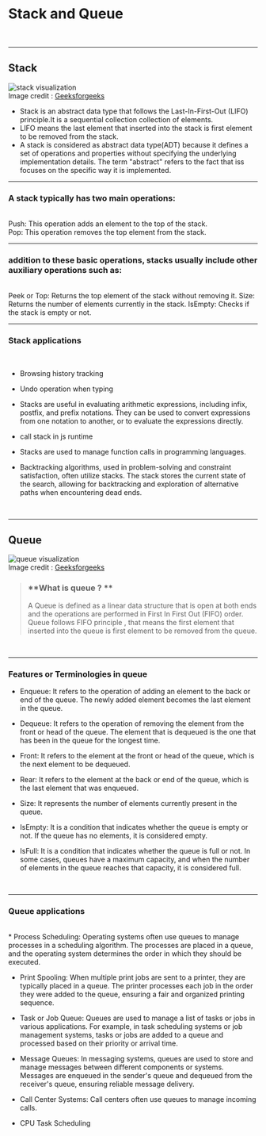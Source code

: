 # Stack and Queue #
<br>
<hr>

## Stack ##

![stack visualization](https://media.geeksforgeeks.org/wp-content/uploads/20230116192305/stack-768.png) <br>
Image credit : [Geeksforgeeks](https://www.geeksforgeeks.org/)
<br>
* Stack is an abstract data type that follows the Last-In-First-Out (LIFO) principle.It is a sequential collection collection of
  elements.
* LIFO means the last element that inserted into the stack is first element to be removed from the stack.
* A stack is considered as abstract data type(ADT) because it defines a set of operations and properties without specifying the
  underlying implementation details. The term "abstract" refers to the fact that iss focuses on the specific way it is implemented.

<hr>

### A stack typically has two main operations: ###
<br>
Push: This operation adds an element to the top of the stack.
 <br>
Pop: This operation removes the top element from the stack.

<hr>

### addition to these basic operations, stacks usually include other auxiliary operations such as: ###
<br>
Peek or Top: Returns the top element of the stack without removing it.
Size: Returns the number of elements currently in the stack.
IsEmpty: Checks if the stack is empty or not.

<hr>

### Stack applications ###
<br>

* Browsing history tracking

* Undo operation when typing 

* Stacks are useful in evaluating arithmetic expressions, including infix, postfix, and prefix notations. They can be used to convert expressions from one notation to another, or to evaluate the expressions directly. 

* call stack in js runtime

* Stacks are used to manage function calls in programming languages.

* Backtracking algorithms, used in problem-solving and constraint satisfaction, often utilize stacks. The stack stores the current state of the search, allowing for backtracking and exploration of alternative paths when encountering dead ends. 

<br>
<hr>

## Queue ##

![queue visualization](https://media.geeksforgeeks.org/wp-content/cdn-uploads/20221213113312/Queue-Data-Structures.png) <br>
Image credit : [Geeksforgeeks](https://www.geeksforgeeks.org/)
<br>
> ### **What is queue ? **
> A Queue is defined as a linear data structure that is open at both ends and the operations are performed in First In First Out (FIFO) order. Queue follows FIFO principle , that means the first element that inserted into the queue is first element to be removed from the queue.

<br>
<hr>

### Features or Terminologies in queue ###

* Enqueue: It refers to the operation of adding an element to the back or end of the queue. The newly added element becomes the last element in the queue.

* Dequeue: It refers to the operation of removing the element from the front or head of the queue. The element that is dequeued is the one that has been in the queue for the longest time.

* Front: It refers to the element at the front or head of the queue, which is the next element to be dequeued.

* Rear: It refers to the element at the back or end of the queue, which is the last element that was enqueued.

* Size: It represents the number of elements currently present in the queue.

* IsEmpty: It is a condition that indicates whether the queue is empty or not. If the queue has no elements, it is considered empty.

* IsFull: It is a condition that indicates whether the queue is full or not. In some cases, queues have a maximum capacity, and when the number of elements in the queue reaches that capacity, it is considered full.

<br>
<hr>

### Queue applications ###
<br>
* Process Scheduling: Operating systems often use queues to manage processes in a scheduling algorithm. The processes are placed in a queue, and the operating system determines the order in which they should be executed.

* Print Spooling: When multiple print jobs are sent to a printer, they are typically placed in a queue. The printer processes each job in the order they were added to the queue, ensuring a fair and organized printing sequence.

* Task or Job Queue: Queues are used to manage a list of tasks or jobs in various applications. For example, in task scheduling systems or job management systems, tasks or jobs are added to a queue and processed based on their priority or arrival time.

* Message Queues: In messaging systems, queues are used to store and manage messages between different components or systems. Messages are enqueued in the sender's queue and dequeued from the receiver's queue, ensuring reliable message delivery.

* Call Center Systems: Call centers often use queues to manage incoming calls.

* CPU Task Scheduling